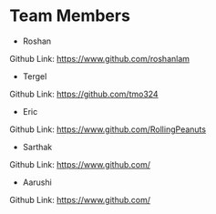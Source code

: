 
# Team Members

* Roshan 

Github Link: https://www.github.com/roshanlam

* Tergel

Github Link: https://github.com/tmo324

* Eric 

Github Link: https://www.github.com/RollingPeanuts

* Sarthak

Github Link: https://www.github.com/

* Aarushi

Github Link: https://www.github.com/
